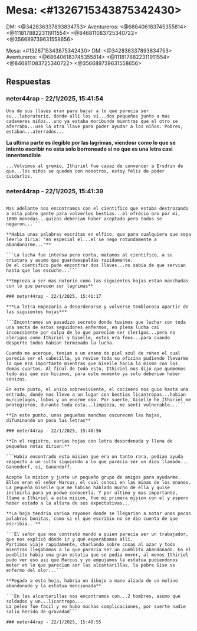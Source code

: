 # Mesa: <#1326715343875342430> 
DM: <@342836337893834753> 
Aventureros: <@686406183745355814> <@1118178822311911554> <@846811083725340722> <@356689739631558656>

Mesa: <#1326715343875342430> 
DM: <@342836337893834753> 
Aventureros: <@686406183745355814> <@1118178822311911554> <@846811083725340722> <@356689739631558656>

## Respuestas

### neter44rap - 22/1/2025, 15:41:54

```Una de sus llaves eran para bajar a lo que parecia ser su...laboratorio, donde allí los ví...dos pequeños junto a mas cadaveres niños...uno ya estaba moribundo mientras que el otro se aferraba...use la otra llave para poder ayudar a los niños. Pobres, estaban...aterrados...```

**La ultima parte es ilegible por las lagrimas, viendosr como lo que se intento escribir no esta solo borroneado si no que es una letra casi innentendible**

```...Volvimos al gremio, Ithiriel fue capaz de convencer a Ersdrin de que...los niños se queden con nosotros, estoy feliz de poder cuidarlos.```

### neter44rap - 22/1/2025, 15:41:39

```Nos encontramos con un licantropo encadenado, el estaba sufriendo...intente...intente ayudarlo..pero solo...quedo matar a aquella pobre criaura...

Mas adelante nos encontramos con el cientifico que estaba destrozando a esta pobre gente para volverlos bestias...el ofrecio oro por mi, 1000 monedas...quizas deberian haber aceptado pero todos se negaron...```

**Habia unas palabras escritas en elfico, que para cualquiera que sepa leerlo diria: "en especial el...el se nego rotundamente a abandonarme..."**

```La lucha fue intensa pero corta, matamos al cientifico, a su criatura y asumo que guardaespaldas rapidamente.
De el cientifico pude encontrar dos llaves...no sabia de que servian hasta que los escuche...```

**Empieza a ser mas notorio como las siguientes hojas estan manchadas con lo que parecen ser lagrimas**

### neter44rap - 22/1/2025, 15:41:17

***La letra empezaria a desordenarse y volverse temblorosa apartir de las siguientes hojas***

```Encontramos un pasadizo secreto donde tuvimos que luchar con toda una secta de estos seguidores enfermos, en plena lucha cai inconcsiente por culpa de lo que parecian ser clerigos...pero no clerigos como Ithiriel y Giselle, estos era feos...para cuando desperte todos habian terminado la lucha.

Cuando me acerque, tenian a un enano de piel azul de rehen el cual parecia ser el cabecilla, yo revise toda su oficina pudiendo llevarme lo que era importante mientras que Giselle hacia lo mismo con los demas cuartos. Al final de todo esto, Ithiriel nos dijo que quememos todo asi que eso hicimos, para este momento ya solo deberian haber cenizas.

En este punto, el unico sobreviviente, el cocinero nos guio hasta una entrada, donde nos llevo a un lugar con bestias licantropas...habian murcielagos, lobos y un enorme oso. Por suerte, Giselle he Ithiriel me protegieron, durante toda esta...limpieza, me senti vulnerable...```

**En este punto, unas pequeñas manchas oscurecen las hojas, difuminando un poco las letras**

### neter44rap - 22/1/2025, 15:40:56

**En el registro, varias hojas con letra desordenada y llena de pequeñas notas dirian:**

```Habia encontrado esta mision que era un tanto rara, pedian ayuda respecto a un culto siguiendo a lo que parecia ser un dios llamado... Ganondorf, si, Ganondorf.

Acepte la mision y junte un pequeño grupo de amigos para ayudarme. Ellos eran el señor Marcus, el cual conoci en las minas de los enanos. La pequeña Giselle que me habian hablado mucho de ella y quise incluirla para yo podwe conocerla. Y por ultimo y mas importante, llame a Ithiriel a esta mision, fue mi primera mision con el y espero haber estado a la altura de sus expectativas...```

**La hoja tendria varioa rayones donde se llegarian a notar unas pocas palabras bonitas, como si el que escribio no se dio cuenta de que escribia...**

```El señor que nos contrató mandó a quien parecía ser un trabajador, que nos explicó dónde ir y qué esperábamos allí.
Partimos viaje rapidamente, charlando sobre cosas al azar y todo mientras llegabamos a lo que parecia ser un pueblito abandonado. En el pueblito habia una gran estatia que se podia mover, al menos Ithiriel pudo ver eso asi que Marcus y yo empujamos la estatua pudiendonos meter en lo que parecian ser las alcantarillas, la pobre Gise se enfermo del olor...```

**Pegada a esta hoja, habria un dibujo a mano alzada de un molino abandonado y la estatua mencionada**

```En las alcantarillas nos encontramos con...2 hombres, asumo que soldados y un...licantropo....
La pelea fue facil y no hubo muchas complicaciones, por suerte nadie salio herido de gravedad```

### neter44rap - 22/1/2025, 15:40:55



